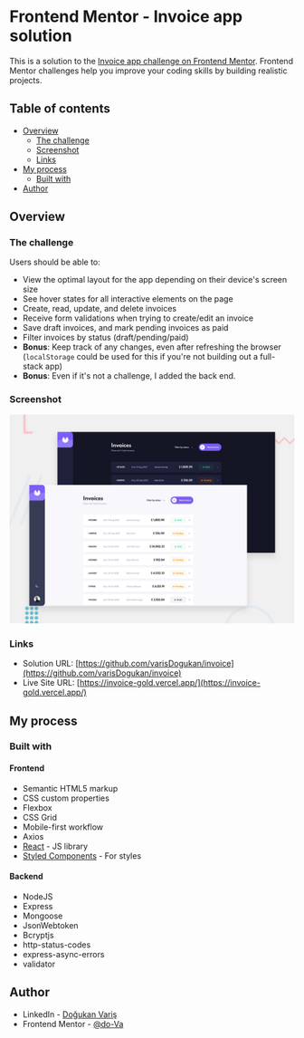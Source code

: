 # Frontend Mentor - Invoice app solution

This is a solution to the [Invoice app challenge on Frontend Mentor](https://www.frontendmentor.io/challenges/invoice-app-i7KaLTQjl). Frontend Mentor challenges help you improve your coding skills by building realistic projects.

## Table of contents

- [Overview](#overview)
  - [The challenge](#the-challenge)
  - [Screenshot](#screenshot)
  - [Links](#links)
- [My process](#my-process)
  - [Built with](#built-with)
- [Author](#author)

## Overview

### The challenge

Users should be able to:

- View the optimal layout for the app depending on their device's screen size
- See hover states for all interactive elements on the page
- Create, read, update, and delete invoices
- Receive form validations when trying to create/edit an invoice
- Save draft invoices, and mark pending invoices as paid
- Filter invoices by status (draft/pending/paid)
- **Bonus**: Keep track of any changes, even after refreshing the browser (`localStorage` could be used for this if you're not building out a full-stack app)
- **Bonus**: Even if it's not a challenge, I added the back end.

### Screenshot

![](./preview.jpg)

### Links

- Solution URL: [https://github.com/varisDogukan/invoice](https://github.com/varisDogukan/invoice)
- Live Site URL: [https://invoice-gold.vercel.app/](https://invoice-gold.vercel.app/)

## My process

### Built with

#### Frontend

- Semantic HTML5 markup
- CSS custom properties
- Flexbox
- CSS Grid
- Mobile-first workflow
- Axios
- [React](https://reactjs.org/) - JS library
- [Styled Components](https://styled-components.com/) - For styles

#### Backend

- NodeJS
- Express
- Mongoose
- JsonWebtoken
- Bcryptjs
- http-status-codes
- express-async-errors
- validator

## Author

- LinkedIn - [Doğukan Variş](https://www.linkedin.com/in/dogukanvaris/)
- Frontend Mentor - [@do-Va](https://www.frontendmentor.io/profile/do-Va)
